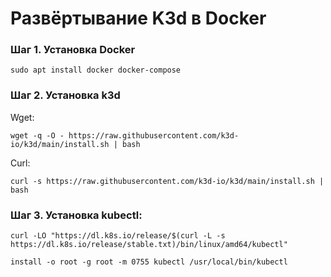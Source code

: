# Развёртывание K3d в Docker

### Шаг 1. Установка Docker

``sudo apt install docker docker-compose``

### Шаг 2. Установка k3d

Wget:
```
wget -q -O - https://raw.githubusercontent.com/k3d-io/k3d/main/install.sh | bash
```

Curl:
```
curl -s https://raw.githubusercontent.com/k3d-io/k3d/main/install.sh | bash
```

### Шаг 3. Установка kubectl:

```
curl -LO "https://dl.k8s.io/release/$(curl -L -s https://dl.k8s.io/release/stable.txt)/bin/linux/amd64/kubectl"
```

``install -o root -g root -m 0755 kubectl /usr/local/bin/kubectl``
